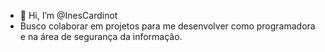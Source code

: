 - 👋 Hi, I’m @InesCardinot
- Busco colaborar em projetos para me desenvolver como programadora e na área de segurança da informação.

<!---
InesCardinot/InesCardinot is a ✨ special ✨ repository because its `README.md` (this file) appears on your GitHub profile.
You can click the Preview link to take a look at your changes.
--->
